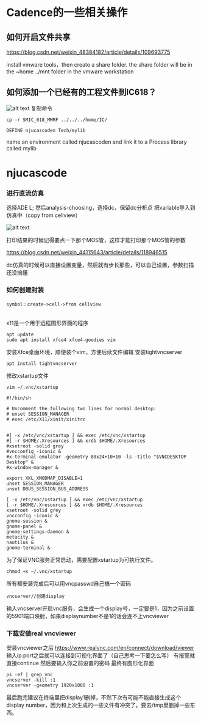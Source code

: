# Cadence的一些相关操作

## 如何开启文件共享
https://blog.csdn.net/weixin_48384182/article/details/109693775

install vmware tools，then create a share folder.
the share folder will be in the ~home ../mnt folder in the vmware workstation

## 如何添加一个已经有的工程文件到IC618？
![alt text](image.png)
复制命令
```
cp -r SMIC_018_MMRF ../../../home/IC/
```
```
DEFINE njucascoden Tech/mylib
```
name an environment called njucascoden and link it to a Process library called mylib

# njucascode

### 进行直流仿真
选择ADE L; 然后analysis-choosing，选择dc，保留dc分析点
把variable导入到仿真中（copy from cellview）

![alt text](image-1.png)

打印结果的时候记得要点一下那个MOS管，这样才能打印那个MOS管的参数

https://blog.csdn.net/weixin_44115643/article/details/118946515

dc仿真的时候可以直接设置变量，然后就有步长那些，可以自己设置，参数扫描还没搞懂

### 如何创建封装
```
symbol：create->cell->from cellview
```
\
x11是一个用于远程图形界面的程序
```
apt update
sudo apt install xfce4 xfce4-goodies vim
```
安装Xfce桌面环境，顺便装个vim，方便后续文件编辑
安装tightvncserver
```
apt install tightvncserver
```

修改xstartup文件
```
vim ~/.vnc/xstartup
```
```
#!/bin/sh

# Uncomment the following two lines for normal desktop:
# unset SESSION_MANAGER
# exec /etc/X11/xinit/xinitrc


#[ -x /etc/vnc/xstartup ] && exec /etc/vnc/xstartup
#[ -r $HOME/.Xresources ] && xrdb $HOME/.Xresources
#xsetroot -solid grey
#vncconfig -iconic &
#x-terminal-emulator -geometry 80x24+10+10 -ls -title "$VNCDESKTOP Desktop" &
#x-window-manager &

export XKL_XMODMAP_DISABLE=1
unset SESSION_MANAGER
unset DBUS_SESSION_BUS_ADDRESS

[ -x /etc/vnc/xstartup ] && exec /etc/vnc/xstartup
[ -r $HOME/.Xresources ] && xrdb $HOME/.Xresources
xsetroot -solid grey
vncconfig -iconic &
gnome-session &
gnome-panel &
gnome-settings-daemon &
metacity &
nautilus &
gnome-terminal &
```
为了保证VNC服务正常启动，需要配置xstartup为可执行文件。
```
chmod +x ~/.vnc/xstartup
```

所有都安装完成后可以用vncpasswd自己搞一个密码
```
vncserver//创建display
```
输入vncserver开启vnc服务，会生成一个display号，一定要是1，因为之前设置的5901端口映射，如果displaynumber不是1的话会连不上vncviewer

### 下载安装real vncviewer
安装vncviewer之后
https://www.realvnc.com/en/connect/download/viewer
输入ip:port之后就可以连接到可视化界面了（自己思考一下要怎么写）
有报警就直接continue
然后要输入你之前设置的密码
最终有图形化界面
```
ps -ef | grep vnc
vncserver -kill :1
vncserver -geometry 1920x1080 :1
```

最后跑完建议在终端里把display1删掉，不然下次有可能不能直接生成这个display number，因为和上次生成的一些文件有冲突了。要去/tmp里删掉一些东西。
